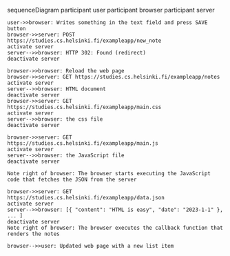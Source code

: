 sequenceDiagram
    participant user
    participant browser
    participant server

    user->>browser: Writes something in the text field and press SAVE button
    browser->>server: POST https://studies.cs.helsinki.fi/exampleapp/new_note
    activate server
    server-->>browser: HTTP 302: Found (redirect)
    deactivate server

    browser->>browser: Reload the web page
    browser->>server: GET https://studies.cs.helsinki.fi/exampleapp/notes
    activate server
    server-->>browser: HTML document
    deactivate server
    browser->>server: GET https://studies.cs.helsinki.fi/exampleapp/main.css
    activate server
    server-->>browser: the css file
    deactivate server

    browser->>server: GET https://studies.cs.helsinki.fi/exampleapp/main.js
    activate server
    server-->>browser: the JavaScript file
    deactivate server

    Note right of browser: The browser starts executing the JavaScript code that fetches the JSON from the server

    browser->>server: GET https://studies.cs.helsinki.fi/exampleapp/data.json
    activate server
    server-->>browser: [{ "content": "HTML is easy", "date": "2023-1-1" }, ... ]
    deactivate server
    Note right of browser: The browser executes the callback function that renders the notes

    browser-->>user: Updated web page with a new list item